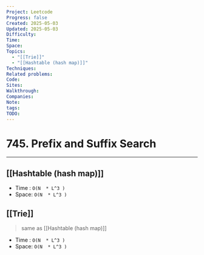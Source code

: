 ```yaml
---
Project: Leetcode
Progress: false
Created: 2025-05-03
Updated: 2025-05-03
Difficulty: 
Time: 
Space: 
Topics:
  - "[[Trie]]"
  - "[[Hashtable (hash map)]]"
Techniques: 
Related problems: 
Code: 
Sites: 
Walkthrough: 
Companies: 
Note: 
tags: 
TODO: 
---
```

# 745. Prefix and Suffix Search
---
## [[Hashtable (hash map)]]
- Time : `O(N  * L^3 )`
- Space: `O(N  * L^3 )`


## [[Trie]]
> same as [[Hashtable (hash map)]]
- Time : `O(N  * L^3 )`
- Space: `O(N  * L^3 )`